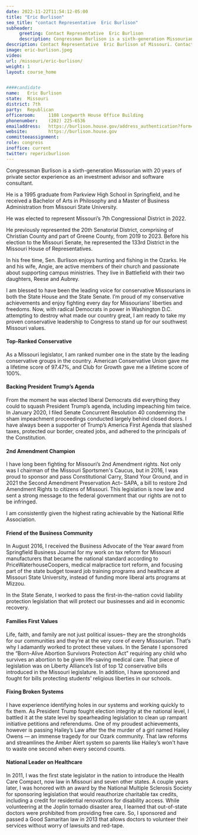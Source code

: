 ```yaml
---
date: 2022-11-22T11:54:12-05:00
title: "Eric Burlison"
seo_title: "contact Representative  Eric Burlison"
subheader:
     greeting: Contact Representative  Eric Burlison 
     description: Congressman Burlison is a sixth-generation Missourian with 20 years of private sector experience as an investment advisor and software consultant.  
description: Contact Representative  Eric Burlison of Missouri. Contact information for Eric Burlison includes email address, phone number, and mailing address.
image: eric-burlison.jpeg
video: 
url: /missouri/eric-burlison/
weight: 1
layout: course_home


####candidate
name:	Eric Burlison
state:	Missouri
district: 7th
party:	Republican
officeroom:		1108 Longworth House Office Building
phonenumber:	(202) 225-6536
emailaddress:	https://burlison.house.gov/address_authentication?form=/contact
website:		https://burlison.house.gov
committeeassignment: 
role: congress
inoffice: current
twitter: repericburlison
---
```


Congressman Burlison is a sixth-generation Missourian with 20 years of private sector experience as an investment advisor and software consultant.  

He is a 1995 graduate from Parkview High School in Springfield, and he received a Bachelor of Arts in Philosophy and a Master of Business Administration from Missouri State University. 

He was elected to represent Missouri’s 7th Congressional District in 2022.

He previously represented the 20th Senatorial District, comprising of Christian County and part of Greene County, from 2019 to 2023. Before his election to the Missouri Senate, he represented the 133rd District in the Missouri House of Representatives. 

In his free time, Sen. Burlison enjoys hunting and fishing in the Ozarks. He and his wife, Angie, are active members of their church and passionate about supporting campus ministries. They live in Battlefield with their two daughters, Reese and Aubrey.

I am blessed to have been the leading voice for conservative Missourians in both the State House and the State Senate. I’m proud of my conservative achievements and enjoy fighting every day for Missourians’ liberties and freedoms. Now, with radical Democrats in power in Washington D.C. attempting to destroy what made our country great, I am ready to take my proven conservative leadership to Congress to stand up for our southwest Missouri values.

#### Top-Ranked Conservative
As a Missouri legislator, I am ranked number one in the state by the leading conservative groups in the country. American Conservative Union gave me a lifetime score of 97.47%, and Club for Growth gave me a lifetime score of 100%.

#### Backing President Trump’s Agenda
From the moment he was elected liberal Democrats did everything they could to squash President Trump’s agenda, including impeaching him twice. In January 2020, I filed Senate Concurrent Resolution 40 condemning the sham impeachment proceedings conducted largely behind closed doors. I have always been a supporter of Trump’s America First Agenda that slashed taxes, protected our border, created jobs, and adhered to the principals of the Constitution.

#### 2nd Amendment Champion
I have long been fighting for Missouri’s 2nd Amendment rights. Not only was I chairman of the Missouri Sportsmen's Caucus, but in 2016, I was proud to sponsor and pass Constitutional Carry, Stand Your Ground, and in 2021 the Second Amendment Preservation Act– SAPA, a bill to restore 2nd Amendment Rights to citizens of Missouri. This legislation is now law and sent a strong message to the federal government that our rights are not to be infringed.

I am consistently given the highest rating achievable by the National Rifle Association.

#### Friend of the Business Community
In August 2016, I received the Business Advocate of the Year award from Springfield Business Journal for my work on tax reform for Missouri manufacturers that became the national standard according to PriceWaterhouseCoopers, medical malpractice tort reform, and focusing part of the state budget toward job training programs and healthcare at Missouri State University, instead of funding more liberal arts programs at Mizzou.

In the State Senate, I worked to pass the first-in-the-nation covid liability protection legislation that will protect our businesses and aid in economic recovery.

#### Families First Values
Life, faith, and family are not just political issues– they are the strongholds for our communities and they’re at the very core of every Missourian. That’s why I adamantly worked to protect these values. In the Senate I sponsored the “Born-Alive Abortion Survivors Protection Act” requiring any child who survives an abortion to be given life-saving medical care. That piece of legislation was on Liberty Alliance’s list of top 12 conservative bills introduced in the Missouri legislature. In addition, I have sponsored and fought for bills protecting students' religious liberties in our schools.

#### Fixing Broken Systems
I have experience identifying holes in our systems and working quickly to fix them. As President Trump fought election integrity at the national level, I battled it at the state level by spearheading legislation to clean up rampant initiative petitions and referendums. One of my proudest achievements, however is passing Hailey’s Law after the the murder of a girl named Hailey Owens — an immense tragedy for our Ozark community. That law reforms and streamlines the Amber Alert system so parents like Hailey’s won't have to waste one second when every second counts.

#### National Leader on Healthcare
In 2011, I was the first state legislator in the nation to introduce the Health Care Compact, now law in Missouri and seven other states. A couple years later, I was honored with an award by the National Multiple Sclerosis Society for sponsoring legislation that would reauthorize charitable tax credits, including a credit for residential renovations for disability access. While volunteering at the Joplin tornado disaster area, I learned that out-of-state doctors were prohibited from providing free care. So, I sponsored and passed a Good Samaritan law in 2013 that allows doctors to volunteer their services without worry of lawsuits and red-tape.